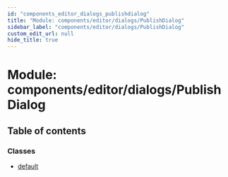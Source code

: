 ```yaml
---
id: "components_editor_dialogs_publishdialog"
title: "Module: components/editor/dialogs/PublishDialog"
sidebar_label: "components/editor/dialogs/PublishDialog"
custom_edit_url: null
hide_title: true
---
```


# Module: components/editor/dialogs/PublishDialog

## Table of contents

### Classes

- [default](../classes/components_editor_dialogs_publishdialog.default.md)
